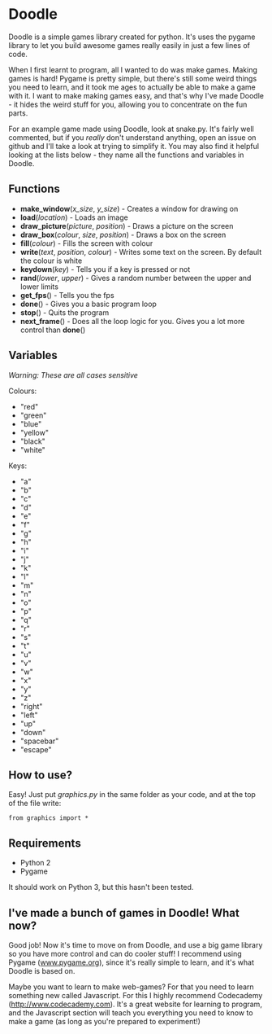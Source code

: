 # Doodle

Doodle is a simple games library created for python. It's uses the pygame library to let you build awesome games really easily in just a few lines of code.

When I first learnt to program, all I wanted to do was make games. Making games is hard! Pygame is pretty simple, but there's still some weird things you need to learn, and it took me ages to actually be able to make a game with it. I want to make making games easy, and that's why I've made Doodle - it hides the weird stuff for you, allowing you to concentrate on the fun parts.

For an example game made using Doodle, look at snake.py. It's fairly well commented, but if you *really* don't understand anything, open an issue on github and I'll take a look at trying to simplify it. You may also find it helpful looking at the lists below - they name all the functions and variables in Doodle.

## Functions

* **make_window**(*x_size*, *y_size*) - Creates a window for drawing on
* **load**(*location*) - Loads an image
* **draw_picture**(*picture*, *position*) - Draws a picture on the screen
* **draw_box**(*colour*, *size*, *position*) - Draws a box on the screen
* **fill**(*colour*) - Fills the screen with colour
* **write**(*text*, *position*, *colour*) - Writes some text on the screen. By default the colour is white
* **keydown**(*key*) - Tells you if a key is pressed or not
* **rand**(*lower*, *upper*) - Gives a random number between the upper and lower limits
* **get_fps**() - Tells you the fps
* **done**() - Gives you a basic program loop
* **stop**() - Quits the program
* **next_frame**() - Does all the loop logic for you. Gives you a lot more control than **done**()

## Variables

*Warning: These are all cases sensitive*

Colours:

* "red"
* "green"
* "blue"
* "yellow"
* "black"
* "white"

Keys:

* "a"
* "b"
* "c"
* "d"
* "e"
* "f"
* "g"
* "h"
* "i"
* "j"
* "k"
* "l"
* "m"
* "n"
* "o"
* "p"
* "q"
* "r"
* "s"
* "t"
* "u"
* "v"
* "w"
* "x"
* "y"
* "z"
* "right"
* "left"
* "up"
* "down"
* "spacebar"
* "escape"

## How to use?

Easy! Just put *graphics.py* in the same folder as your code, and at the top of the file write:

```
from graphics import *
```

## Requirements

* Python 2
* Pygame

It should work on Python 3, but this hasn't been tested.

## I've made a bunch of games in Doodle! What now?

Good job! Now it's time to move on from Doodle, and use a big game library so you have more control and can do cooler stuff! I recommend using Pygame (www.pygame.org), since it's really simple to learn, and it's what Doodle is based on.

Maybe you want to learn to make web-games? For that you need to learn something new called Javascript. For this I highly recommend Codecademy (http://www.codecademy.com). It's a great website for learning to program, and the Javascript section will teach you everything you need to know to make a game (as long as you're prepared to experiment!)